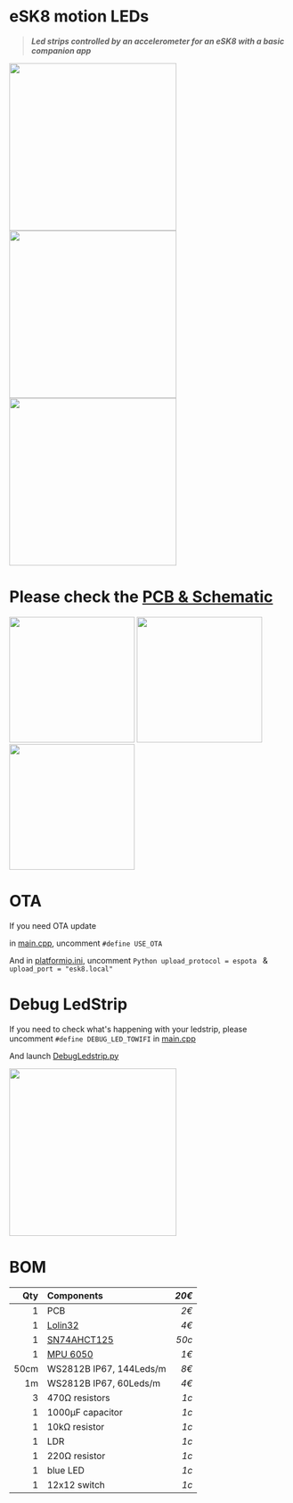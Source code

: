 # eSK8 motion LEDs
> ***Led strips controlled by an accelerometer for an eSK8 with a basic companion app***

<img src="https://media.giphy.com/media/IhCHKo42Hx7WFkRmzQ/giphy.gif" height="300"> <img src="https://media.giphy.com/media/fY5xLxGayUptPZuTfG/giphy.gif" height="300"> <img src="https://media.giphy.com/media/RfYtkG17dUJyVmbPet/giphy.gif" height="300"> 

# Please check the [PCB & Schematic](https://easyeda.com/seb.morin/esk8) 

[<img src="https://image.easyeda.com/histories/aaf838e4a54c468f9502dc529522ac38.png" height="225">](https://easyeda.com/seb.morin/esk8) [<img src="https://i.imgur.com/bn5Pk2N.jpg" height="225">](https://easyeda.com/seb.morin/esk8) [<img src="https://i.imgur.com/fsrZ5Zs.jpg" height="225">](https://easyeda.com/seb.morin/esk8)

# OTA
If you need OTA update

in [main.cpp](https://github.com/sebdelsol/Esk8/blob/master/src/main.cpp), uncomment ```#define USE_OTA ``` 

And in [platformio.ini](https://github.com/sebdelsol/Esk8/blob/master/platformio.ini), uncomment
```Python upload_protocol = espota ```  & ```upload_port = "esk8.local"```

#  Debug LedStrip
If you need to check what's happening with your ledstrip, please uncomment ```#define DEBUG_LED_TOWIFI``` in [main.cpp](https://github.com/sebdelsol/Esk8/blob/master/src/main.cpp)

And launch [DebugLedstrip.py](https://github.com/sebdelsol/Esk8/blob/master/DebugLedstrip.py)

<img src="https://media.giphy.com/media/eJFgXPfn9yUhgEfCkM/giphy.gif" height="300">

# BOM

Qty | Components | *20€*
---:| :---| ---:
1| PCB| *2€*
1|[Lolin32](https://wiki.wemos.cc/products:lolin32:lolin32)| *4€*
1|[SN74AHCT125](https://www.ti.com/product/SN74AHCT125) | *50c*
1|[MPU 6050](https://invensense.tdk.com/products/motion-tracking/6-axis/mpu-6050/) | *1€*
50cm|WS2812B IP67, 144Leds/m | *8€*
1m|WS2812B IP67, 60Leds/m | *4€*
3|470Ω resistors | *1c*
1|1000μF capacitor | *1c*
1|10kΩ resistor | *1c*
1|LDR | *1c*
1|220Ω resistor | *1c*
1|blue LED | *1c*
1|12x12 switch | *1c*
 ```
